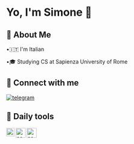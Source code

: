 # Yo, I'm Simone 👋

## 🍁 About Me
•🇮🇹 I'm Italian

•🎓 Studying CS at Sapienza University of Rome

## 🔗 Connect with me


[![telegram](https://img.shields.io/badge/Telegram-2CA5E0?style=flat-squeare&logo=telegram&logoColor=white)](https://t.me/simone_cas/)


## 🧰 Daily tools
<img align="left" alt="codeSTACKr | Arch" width="22px" src="https://wiki.installgentoo.com/images/f/f9/Arch-linux-logo.png"/>   
<img align="left" alt="codeSTACKr | Zed" width="26px" alt="image" src="https://github.com/user-attachments/assets/a202ff64-8c9b-4cc9-8e8a-6cc62bd65c40" />
<img align="left" alt="codeSTACKr | Zed" width="26px" alt="image" src="https://github.com/user-attachments/assets/03b17a24-27e7-4cc4-a04b-dbed297f25b0" />
